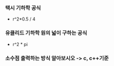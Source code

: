 ### 택시 기하학 공식
- r^2\*0.5 / 4
### 유클리드 기하학 원의 넓이 구하는 공식
- r^2 * pi

### 소수점 출력하는 방식 알아보시오 -> c, c++기준
